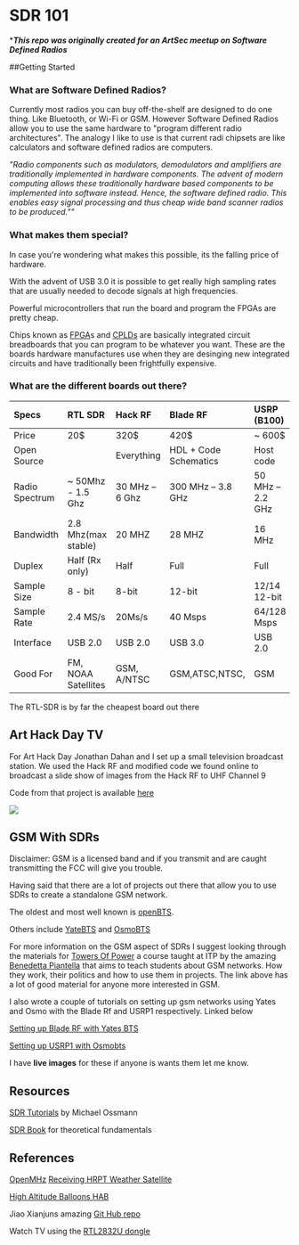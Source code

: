 # SDR 101


****This repo was originally created for an ArtSec meetup on Software Defined Radios***

##Getting Started


### What are Software Defined Radios?

Currently most radios you can buy off-the-shelf are designed to do one thing. Like Bluetooth, or Wi-Fi or GSM. However Software Defined Radios allow you to use the same hardware to "program different radio architectures". The analogy I like to use is that current radi chipsets are like calculators and software defined radios are computers.

*"Radio components such as modulators, demodulators and amplifiers are traditionally implemented in hardware components. The advent of modern computing allows these traditionally hardware based components to be implemented into software instead. Hence, the software defined radio. This enables easy signal processing and thus cheap wide band scanner radios to be produced.""*




### What makes them special?

In case you're wondering what makes this possible, its the falling price of hardware. 

With the advent of USB 3.0 it is possible to get really high sampling rates that are usually needed to decode signals at high frequencies.

Powerful microcontrollers that run the board and program the FPGAs are pretty cheap.

Chips known as [FPGA](https://en.wikipedia.org/wiki/Field-programmable_gate_array)s and [CPLDs](https://en.wikipedia.org/wiki/Complex_programmable_logic_device) are basically integrated circuit breadboards that you can program to be whatever you want. These are the boards hardware manufactures use when they are desinging new integrated circuits and have traditionally been frightfully expensive. 


### What are the different boards out there?

 Specs         |RTL SDR        		| Hack RF      		| Blade RF     			|USRP (B100) 		|    
:-----------   |:-----------   		| :----------- 		| :----------- 			| :-----------		|
Price		   | 20$        		| 320$		  		| 420$		 			|~ 600$		 		|
Open Source	   | 	        		| Everything		|HDL + Code Schematics	| Host code		  	|
Radio Spectrum | ~ 50Mhz - 1.5 Ghz 	| 30 MHz – 6 Ghz 	| 300 MHz – 3.8 GHz 	| 50 MHz –2.2 GHz 	|
Bandwidth      | 2.8 Mhz(max stable)| 20 MHZ		  	| 28 MHZ 		 		| 16 MHz 			|
Duplex	       | Half (Rx only)     | Half		  		| Full	 		 		| Full				|
Sample Size	   | 8 - bit        	| 8-bit		  		| 12-bit 		 		| 12/14 12-bit 		|
Sample Rate	   | 2.4 MS/s        	| 20Ms/s		  	| 40 Msps 		 		| 64/128 Msps		|
Interface	   | USB 2.0        	| USB 2.0		  	| USB 3.0 		 		| USB 2.0 			|
Good For       | FM, NOAA Satellites | GSM, A/NTSC      | GSM,ATSC,NTSC,        | GSM             	|

The RTL-SDR is by far the cheapest board out there 






## Art Hack Day TV

For Art Hack Day Jonathan Dahan and I set up a small television broadcast station. We used the Hack RF and modified code we found online to broadcast a slide show of images from the Hack RF to UHF Channel 9

Code from that project is available [here](https://github.com/samatt/WAHD-TV.git)


![](https://dl.dropboxusercontent.com/u/1108171/IMG_3132.jpg) 

## GSM With SDRs

Disclaimer: GSM is a licensed band and if you transmit and are caught transmitting the FCC will give you trouble. 

Having said that there are a lot of projects out there that allow you to use SDRs  to create a standalone GSM network.

The oldest and most well known is [openBTS](http://openbts.org/). 

Others include [YateBTS](http://www.yatebts.com/) and [OsmoBTS]( http://openbsc.../wiki/OsmoBTS)

For more information on the GSM aspect of SDRs I suggest looking through the materials for [Towers Of Power](https://itp.nyu.edu/classes/towers-spring2014/readings-resources/) a course taught at ITP by the amazing [Benedetta Piantella](http://www.benedetta.cc/bio.html) that aims to teach students about GSM networks. How they work, their politics and how to use them in projects. The link above has a lot of good material for anyone more interested in GSM.


I also wrote a couple of tutorials on setting up gsm networks using Yates and Osmo with the Blade Rf and USRP1 respectively. Linked below

[Setting up Blade RF with Yates BTS](https://github.com/samatt/ArtSec-SDR/blob/master/running_yate_bts_with_bladerf_on_ubuntu_14.04.md)

[Setting up USRP1 with Osmobts](https://github.com/samatt/ArtSec-SDR/blob/master/running_osmobts_with_usrp1_ubuntu_12.04.md)

I have **live images** for these if anyone is wants them let me know.	

## Resources

[SDR Tutorials](https://greatscottgadgets.com/sdr/) by Michael Ossmann 

[SDR Book](https://dl.dropboxusercontent.com/u/1108171/SDR_BOOK.zip) for theoretical fundamentals


## References
[OpenMHz](openmhz.com)
[Receiving HRPT Weather Satellite](http://www.rtl-sdr.com/hackrf-receiving-hrpt-weather-satellite-images/)

[High Altitude Balloons HAB ](http://www.rtl-sdr.com/hackrf-decoding-pico-high-altitude-balloons-hab/)

Jiao Xianjuns amazing [Git Hub repo](https://github.com/JiaoXianjun/)

Watch TV using the [RTL2832U dongle](https://github.com/kik/sdr-tv/wiki/RTL2832U%E3%83%89%E3%83%B3%E3%82%B0%E3%83%AB%E3%82%92%E4%BD%BF%E3%81%A3%E3%81%A6%E3%83%86%E3%83%AC%E3%83%93%E3%82%92%E8%A6%8B%E3%82%8B%EF%BC%81)
